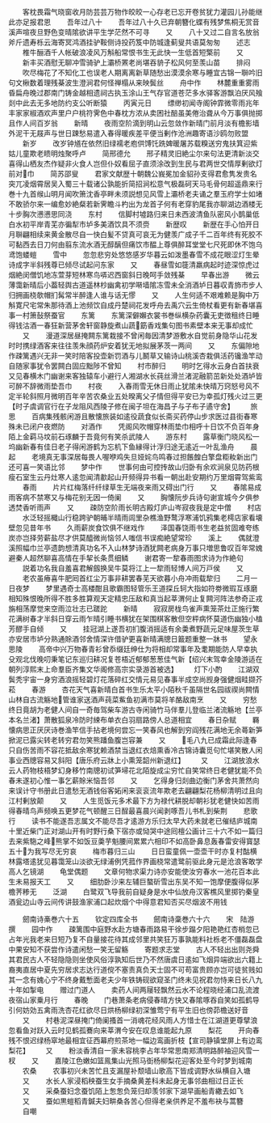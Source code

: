 <!-- { "loadSidebar": true } -->
　　客枕畏霜气晓窗收月防芸芸万物作皎皎一心存老已忘开卷贫犹力灌园儿孙能继此亦足报君恩
　　吾年过八十
　　吾年过八十久已弃朝簪化蝶有残梦焦桐无赏音溪声喧夜旦野色变晴隂欲讲平生学茫然不可寻
　　又
　　八十又过二自言名放翁斧斤遗寿栎云海寄冥鸿酒挂驴鞍侧诗投药笈中防城逢蓟叟共语莫匆匆
　　述志
　　椎牛酾酒千人帐破浪凌风万斛船常恨书生无此快一生低首短檠前
　　又
　　新丰买酒慰无聊冲雪骑驴上灞桥罴老尚堪吞貈子松风何至羡山苗
　　排闷
　　吹尽梅花了不知化工也误老人期离离新草随愁出漠漠余寒与睡宜古锦一聨吟旧句文楸数着理残棊波生澄涧君何怪禅榻从来映鬓丝
　　舟中作
　　林麓重重雾雨昏扁舟晚过郡南门铸金越相遗祠古执玉涂山王气存官道苍茫多水驿客游飘泊厌风飱剡中此去无多地防约支公听断猿
　　丙寅元日
　　缥缈初闻寺阁钟霏微零雨兆年丰家家椒酒欢声里户户桃符霁色中春枕方浓从卖困社醅虽美倦治聋从今万事俱抛掷且作人间百岁翁
　　新晴
　　夜雨空阶滴到明山云忽敛作新晴门前月淡有檐影墙外泥干无屐声与世日踈愁易遣入春得暖疾差平便当剰作沧洲趣寄语沙鸥勿败盟
　　新岁
　　改岁钟馗在依然旧绿襦老庖供馎饦跣婢暖屠苏载糗送穷鬼扶箕迎紫姑儿童欺老瞆明烛聚呼卢
　　简邢德允
　　邢子精灵旧絶尘尔来句法更清新淡交喜得山栖友杰作疑非火食人岂但仆奴看屈子直须涂改到生民与君两世交情厚剰欲灯前对巾
　　简苏邵叟
　　君家文献歴十朝魏公峩冕加金貂孙支得君愈隽发贵名突兀凌烟霄居吴入蜀三十载诸公孰能折简招涧松意气极磊砢天马毛骨何超遥鼎来行巻十九首缑山明月闻吹箫沈香亭畔未须説想见风雪上灞桥老夫诵之羣玉府学士如堵不敢骄尔来一编愈妙絶粲若新霁瞻斗杓出为龙首子何有老穿豹尾我亦聊湖边酒楼无十步胸次懑懑思同浇
　　东村
　　信脚村墟路归来日未西波清鱼队密风小鹊巢低白水初平岸青芜亦徧犁市垆多美酒饮具不须赍
　　新歴叹
　　新歴在手心怕开日月聨翩相续来黄金散尽自一快白髪不贷真可哀无为健羡广成子千二百年终有死胶不可黏西去日刀何由翦东流水酒无醇醨但痛饮市醖上尊俱醉耳堂堂七尺死即休不饱乌鸢饱蝼螘
　　雪中
　　忽忽悲穷处悠悠感岁华暮云如泼墨春雪不成花眼涩灯生晕诗成字半斜残尊已倾尽试起问东家
　　又
　　春昼雪如簁清羸病起时迹深惊虎过烟絶闵僧饥地冻萱芽短林寒鸟哢迟西窗斜日晚呵手敛残棊
　　早春出游
　　微云薄霭新晴后小葢轻舆古道遥林杪幽禽初学啭墙隂冻雪未全消酒垆日暮収青斾市步人归拥画桡欹帽扪髯常半醉逢人谁与话无憀
　　又
　　人生何适不艰难赖是胸中万斛寛尺宅常朱那待酒上池频饮自成丹楚祠花发呼舟去禹穴云生倚杖看更有新春堪喜事一村箫鼔祭蚕官
　　东篱
　　东篱深僻嬾衣裳书巻纵横杂药囊无吏徴租终日睡得钱沽酒一春狂新营茅舍轩窗静旋煮山蔬筯香戏集句图书素壁本来无事却成忙
　　又
　　漫道深居昼掩闗东篱栽接不曾闲毎因清梦游敷水自觉前身隐华山花发时时携绿酒客来往往羡朱顔药炉安着犹无地拟展茅茨一两间
　　又
　　东偏隙地作疎篱遇兴无非一笑时陪客投壶新罚酒与儿鬭草又输诗山桃溪杏栽俱活药镵渔竿动自随家事犹令罢闗白固应黜陟不曾知
　　村市醉归
　　明时乞得水云身白首扶衰又见春横木门幽谢来客独辕车小避行人湘湖水长莼丝滑兰渚泥融箭茁新处处酒垆皆可醉不辞微雨垫吾巾
　　村夜
　　入春雨雪无休日雨止犹隂未快晴万窍怒号风不定半轮斜照月微明百年辛苦农桑业五处暌离父子情但得平安已为幸孤灯残火过三更【时子虞调官行在子龙阻风西陵子修在闽子坦在海昌子与子布子遹守舍】
　　旅思
　　百病集残骸闲游且散懐旅装如逺役蔬食似长斋买药停山步求医过县街春寒殊未已闭户夜燃防
　　对酒作
　　凭阁风吹帽穿林雨垫巾相呼十日饮不负百年身陌上金羁马坟前石琢麟于吾竟何有笑杀武陵人
　　游东村
　　露草衡门晓风松一坞幽新春有佳日老子得闲游鹤为忘机下鱼縁得计浮归途无逺近一叶乱渔舟
　　晨起
　　老境真无事深居每畏人喔咿鸡失旦娅姹鸟鸣春过担餦餭白擎盘粔籹新出门还可喜一笑语比邻
　　梦中作
　　世事何由可控抟故山归卧有余欢涧泉见防药根瘦石室生云丹灶寒人逺忽闻清歗起山开频得异书看一朝出赴安期约万里烟霄驾紫鸾
　　春雨
　　片片红梅落纤纤绿草生无端夜来雨又碍出门行
　　又
　　春隂易成雨客病不禁寒又与梅花别无因一倚阑
　　又
　　胸懐阮步兵诗句谢宣城今夕俱参透焚香听雨声
　　又
　　疎防空阶雨长明古殿灯庐山岑寂夜我是定中僧
　　村店
　　水泛轻摇檝山行稳跨驴朝晡半晴雨闾里杂樵渔野鹜浮寒浦饥鸦集老樗店家看壊壁忽见昔年书
　　久雨薪炭食饮俱不继戏作
　　泽国春饶雨书生老益贫固难夸练炭亦岂择劳薪盐尽才供莫醯微尚恼邻人嗤信书误痴絶望常珍
　　溪上
　　偶就澄溪照幅巾兰亭遗韵想清真功名不入山林梦诗酒犹闗老病身万事只増思鲁叹百年常媿避秦人超然聊喜高情在手挈长条贯细鳞
　　谢君寄一犂春雨图求诗为作絶句
　　説着功名我自羞喜君解劔换吴牛莫将江上一犂雨轻博人间万戸侯
　　又
　　老农虽瘠喜牛肥囘首红尘万事非耕罢春芜天欲暮小舟冲雨载犂归
　　二月一日夜梦
　　梦里遇奇士高楼酣且歌霸图轻管乐王道探丘轲大指如符劵微瑕互琢磨相知殊恨晚所得不胜多胜算观天定精忠压敌和真当起莘渭何止复闗河阵法参奇正戎旃相荡摩觉来空雨泣壮志已蹉跎
　　新晴
　　寂寂房栊鸟雀声熏笼茶灶正施行繁花满树春才半斜日穿云雨乍晴引睡书横犹在架围棋客散但空枰病怀莫道伤幽独小榼芳醪手自倾
　　又
　　挂冠湖上遂吾初扪腹消摇适有余羮煮野蔬元足味屋茨生草亦安居市垆分熟通賖酒邻舍情深许借驴更喜新晴满牕日籖题重整一牀书
　　望永思陵
　　高帝中兴万物春青衫曾忝缀廷绅仕为将相却常事年及耄期能防人早幸执殳观北伐晚叨秉笔记东巡归耕况复苍梧近郁郁葱葱佳气新【绍兴末驾幸金陵游适在朝列淳熙末上命羣臣齐集文华阁修高宗实录游首被选】
　　灯下小酌
　　江湖双鬓秃宇宙一身穷酒浪摇轻碧灯花落碎红交情元易见春事半成空尚觊身强健烟畦撷芥菘
　　春游
　　杏花天气喜新晴白首书生乐太平小陌秋千虽隔世名园祓禊尚闗情山林自古流觞地管谁家送酒声莼菜鮆鱼初满市莫将羊酪敌南烹
　　又
　　穷愁终日竟胡为老健人间自一奇毎驾柴车游古寺闲骑竹马伴羣儿登临兰渚流觞地【兰亭本名兰渚】萧散狐泉冷防时綀布单衣白羽扇路傍人总道相宜
　　春日杂赋
　　羇懐病思正厌厌诗巻渔竿信手拈老境何尝忘一笑春风也解到穷阎残花满地无余蕚新笋掀泥已露尖转老转穷君勿笑熊蹯鱼腹岂容兼
　　又
　　毛八九已成霜此际逢春只自伤苦雨不容花抵敌余寒犹赖酒禁当退红衣焙熏香冷古锦诗囊觅句忙堪笑散人闲事业西牕容易又斜阳【唐乐府云牀上小熏笼韶州新退红】
　　又
　　江湖放浪水云人药物枝梧梦幻身移竹南牕初试笋埽花北陌旋成尘穷忙自笑常终日老健犹能不负春未遂初心惟一事乞薪賖米恼吾邻
　　又
　　乞得身归剡曲边衡门茅舍共萧然向来误计守书册此日遣愁无酒钱俗客妬闲来衮衮流年欺老去翩翩梨花杨柳清明过且向江村剰放颠
　　又
　　人生觅饭元多术最下方为禄代耕脱却朝衫犹老健快如苦雨得春晴鸟声频唤五更梦花气顿醒三日酲最喜晨兴闻剥啄吾儿书札到柴荆
　　悲歌行
　　读书不能遂吾志属文不能尽吾才逺游方乐归太早大药未就老已催结庐城南十里近柴门正对湖山开有时野行桑下宿亦或恸哭中途囘檀公画计三十六不如一篇归去来紫駞之峰熊掌不如饭豆羮芋魁腰间累累六相印不如高卧鼻息轰春雷安得寳瑟五十为我写尽无穷哀
　　梅市暮归三山
　　日日蛮童佩一壶壶干时亦复村酤横林露塔逺犹见暮霭笼山淡欲无绿浦例凭菰作界画桡常遣鹭前驱此身元是沧浪客敢学高人乞镜湖
　　龟堂偶题
　　文章何物求渠力诗亦安能使汝穷春水一池花百本此生未易报天工
　　又
　　细肋卧沙来左辅巨螯斫雪出东吴不知一饱摩便腹得似茅檐荠糁无
　　泛湖
　　白鹭双飞导我前自疑身是水中仙放舟汉客樵风里掷钓秦皇酒瓮边山寺云间传讲鼓渔家浦口起炊烟个中得意君知否买尽烟波不用钱


　　劒南诗槀巻六十五
　　钦定四库全书
　　劒南诗稾巻六十六
　　宋　陆游　撰
　　园中作
　　疎篱围中庭野水赴方塘春雨路易干徐步蹋夕阳艳艳红杏梢忽已占年光我老来日短乃复不自量接花待其成邻里共笑狂万事孰能料社栎老不僵磊磊盘中果安知不获尝作诗遣闲愁一笑无留觞
　　寄题求志堂
　　古人不轻出出则尧舜其君民古人不轻隐隐则坐使风俗淳孰知后世乃不然唐虞日逺如飞烟异端欲出六籍上裔夷直居中夏先穷居求志达行道傥不塞责真负天士固不可苟富贵顾亦岂可徒贫贱如其一念有媿心宁不终身戴慙面老夫少年铁铸砚欲窥圣门终未见祝君勿恃来日长八九十年如掣电
　　赠过门道人
　　卖药人间两屦轻飘然云水不论程晓经浦口乱流渡夜宿山家乗月行
　　春晚
　　门巷萧条老病侵春晴方快又春隂啄吞自笑如孤鹤导引何妨効五禽雨洗杏花红欲尽日烘杨柳绿初深雏莺宁有平生旧也傍茆檐送好音
　　又
　　村巷泥深昼掩门倚阑搔首一消魂花经风雨人方惜士在江湖道更尊擘浪忽看鱼对跃入云时见鹤孤鶱向来莘渭今安在叹息谁能起九原
　　梨花
　　开向春残不恨迟绿杨窣地最相宜征西幕府煎茶地一幅边鸾画折枝【宣司静镇堂屏上有边鸾梨花】
　　又
　　粉淡香清自一家未容桃李占年华常思南郑清明路醉袖迎风雪一杈
　　又
　　嘉陵江色嫩如篮鳯集山光照马衘杨柳梨花迎客处至今时梦到城南
　　农桑
　　农事初兴未苦忙且支漏屋补颓墙山歌高下皆成调野水纵横自入塘
　　又
　　水长人家浸稻秧蚕生女手摘桑黄差科未起身无事邻曲相过日正长
　　又
　　采桑蚕妇念蚕饥陌上怱怱负笼归却羡邻家下湖早画船青繖去如飞
　　又
　　蚕如黒螘稻青鍼夫妇畊桑各苦心但得老亲供养足不羞布袂与蒿簪
　　自嘲

